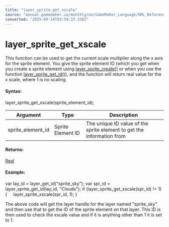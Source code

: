 ```yaml
---
title: "layer_sprite_get_xscale"
source: "manual.gamemaker.io/monthly/en/GameMaker_Language/GML_Reference/Asset_Management/Rooms/Sprite_Layers/layer_sprite_get_xscale.htm"
converted: "2025-09-14T03:59:37.336Z"
---
```


# layer\_sprite\_get\_xscale

This function can be used to get the current scale multiplier along the x axis for the sprite element. You give the sprite element ID (which you get when you create a sprite element using [layer\_sprite\_create()](layer_sprite_create.md) or when you use the function [layer\_sprite\_get\_id()](layer_sprite_get_id.md)), and the function will return real value for the x scale, where 1 is no scaling.

#### Syntax:

layer\_sprite\_get\_xscale(sprite\_element\_id);

| Argument | Type | Description |
| --- | --- | --- |
| sprite_element_id | Sprite Element ID | The unique ID value of the sprite element to get the information from |

#### Returns:

[Real](../../../../../../../../GameMaker_Language/GML_Overview/Data_Types.md)

#### Example:

var lay\_id = layer\_get\_id("sprite\_sky");
var spr\_id = layer\_sprite\_get\_id(lay\_id, "Clouds");
if (layer\_sprite\_get\_xscale(spr\_id) != 1)
{
    layer\_sprite\_xscale(spr\_id, 1);
}

The above code will get the layer handle for the layer named "sprite\_sky" and then use that to get the ID of the sprite element on that layer. This ID is then used to check the xscale value and if it is anything other than 1 it is set to 1.